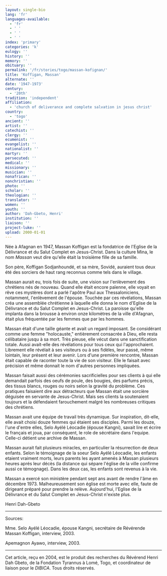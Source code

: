 ```yaml
---
layout: single-bio
lang: 'fr'
languages-available:
  - 'fr'
  - ' '
  - ' '
  - ' '
index: 'primary'
categories: 'k'
eulogy: ''
history: ''
memory: ''
obituary: ''
permalink: '/fr/stories/togo/massan-kofignan/'
title: 'Koffigan, Massan'
alternate: ''
date: '1947-1973'
century:
  - '20th'
tradition: 'independent'
affiliation:
  - 'church of deliverance and complete salvation in jesus christ'
country:
  - 'togo'
ancient: ''
artist: ''
catechist: ''
clergy: ''
ecumenist: ''
evangelist: ''
nationalist: ''
martyr: ''
persecuted: ''
medical: ''
missionary: ''
musician: ''
nonafrican: ''
nonchristian: ''
photo: ''
scholar: ''
theologian: ''
translator: ''
women: ''
youth: ''
author: 'Dah-Gbeto, Henri'
institution: ''
liaison: ''
project-luke: ''
upload: 2000-01-01
---
```



Née à Afagnan en 1947, Massan Koffigan est la fondatrice de l'Eglise de la Délivrance et du Salut Complet en Jesus-Christ. Dans la culture Mina, le nom *Massan* veut dire qu'elle était la troisième fille de sa famille.

Son père, Koffigan Sodjanhoundé, et sa mère, Sovidé, auraient tous deux été des sorciers de haut rang reconnus comme tels dans le village.

Massan aurait eu, trois fois de suite, une vision sur l'enlèvement des chrétiens nés de nouveau. Quand elle était encore païenne, elle voyait en rêve ces mystères dont a parlé l'apôtre Paul aux Thessaloniciens, notamment, l'enlèvement de l'épouse. Touchée par ces révélations, Massan créa une assemblée chrétienne à laquelle elle donna le nom d'Eglise de la Délivrance et du Salut Complet en Jesus-Christ. La paroisse qu'elle implanta dans la brousse à environ onze kilomètres de la ville d'Afagnan, était plus fréquentée par les femmes que par les hommes.

Massan était d'une taille géante et avait un regard imposant. Se considérant comme une femme "holocauste," entièrement consacrée à Dieu, elle resta célibataire jusqu à sa mort. Très pieuse, elle vécut dans une sanctification totale. Aussi avait-elle des révélations pour tous ceux qui l'approchaient. Librement elle révélait à ses visiteurs ou à ses fidèles, leur passé, même lointain, leur présent et leur avenir. Lors d'une première rencontre, Massan était capable de raconter toute la vie de son visiteur. Elle le faisait avec précision et même donnait le nom d'autres personnes impliquées.

Massan faisait aussi des cérémonies sacrificielles pour ses clients à qui elle demandait parfois des oeufs de poule, des bougies, des parfums précis, des tissus blancs, rouges ou noirs selon la gravité du problème. Ces pratiques faisaient dire aux détracteurs que Massan était une sorcière déguisée en servante de Jesus-Christ. Mais ses clients la soutenaient toujours et la défendaient farouchement malgré les nombreuses critiques des chrétiens.

Massan avait une équipe de travail très dynamique. Sur inspiration, dit-elle, elle avait choisi douze femmes qui étaient ses disciples. Parmi les douze, l'une d'entre elles, Selo Ayélé Léocadie (épouse Kangni), savait lire et écrire le français et joua, par conséquent, le role de sécrétaire dans l'equipe. Celle-ci détient une archive de Massan.

Massan aurait fait plusieurs miracles, en particulier la résurrection de deux enfants. Selon le témoignage de la soeur Selo Ayélé Léocadie, les enfants etaient vraiment morts, leurs parents les ayant amenés à Massan plusieurs heures aprés leur décès (la distance qui sépare l'église de la ville confirme aussi ce témognage). Dans les deux cas, les enfants sont revenus à la vie.

Massan a exercé son ministère pendant sept ans avant de rendre l'âme en décembre 1973.
Malheureusement son église est morte avec elle, faute de dirigeant préparé pour prendre la relève. Aujourd'hui, l'Eglise de la Délivrance et du Salut Complet en Jesus-Christ n'existe plus.

Henri Dah-Gbeto

---

Sources:

Mme. Selo Ayélé Léocadie, épouse Kangni, secrétaire de Révérende Massan Koffigan, interview, 2003.

Apemagnon Ayawo, interview, 2003.

---

Cet article, re&ccedil;u en 2004, est le produit des recherches du R&eacute;v&eacute;rend Henri Dah Gbeto, de la Fondation Tyrannus &agrave; Lom&eacute;, Togo, et coordinateur de liaison pour le *DIBICA*.  Tous droits r&eacute;serv&eacute;s.